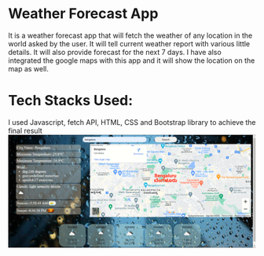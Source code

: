 # Weather Forecast App


It is a weather forecast app that will fetch the weather of any location in the world asked by the user. 
It will tell current weather report with various little details. It will also provide forecast for the next 7 days. 
I have also integrated the google maps with this app and it will show the location on the map as well.

# Tech Stacks Used:
I used Javascript, fetch API, HTML, CSS and Bootstrap library to achieve the final result
![Screenshot (192)](https://github.com/SurjeshYadavMasai/Projects-Photos/blob/main/Screenshot%20(603).png)
